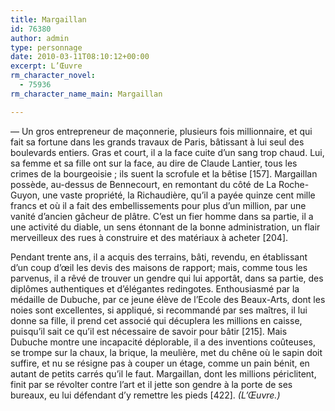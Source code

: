 ```yaml
---
title: Margaillan
id: 76380
author: admin
type: personnage
date: 2010-03-11T08:10:12+00:00
excerpt: L’Œuvre
rm_character_novel:
  - 75936
rm_character_name_main: Margaillan

---
```

— Un gros entrepreneur de maçonnerie, plusieurs fois millionnaire, et qui fait sa fortune dans les grands travaux de Paris, bâtissant à lui seul des boulevards entiers. Gras et court, il a la face cuite d’un sang trop chaud. Lui, sa femme et sa fille ont sur la face, au dire de Claude Lantier, tous les crimes de la bourgeoisie ; ils suent la scrofule et la bêtise [157]. Margaillan possède, au-dessus de Bennecourt, en remontant du côté de La Roche-Guyon, une vaste propriété, la Richaudière, qu’il a payée quinze cent mille francs et où il a fait des embellissements pour plus d’un million, par une vanité d’ancien gâcheur de plâtre. C’est un fier homme dans sa partie, il a une activité du diable, un sens étonnant de la bonne administration, un flair merveilleux des rues à construire et des matériaux à acheter [204].

Pendant trente ans, il a acquis des terrains, bâti, revendu, en établissant d’un coup d’œil les devis des maisons de rapport; mais, comme tous les parvenus, il a rêvé de trouver un gendre qui lui apportât, dans sa partie, des diplômes authentiques et d’élégantes redingotes. Enthousiasmé par la médaille de Dubuche, par ce jeune élève de l’Ecole des Beaux-Arts, dont les noies sont excellentes, si appliqué, si recommandé par ses maîtres, il lui donne sa fille, il prend cet associé qui décuplera les millions en caisse, puisqu’il sait ce qu’il est nécessaire de savoir pour bâtir [215]. Mais Dubuche montre une incapacité déplorable, il a des inventions coûteuses, se trompe sur la chaux, la brique, la meulière, met du chêne où le sapin doit suffire, et nu se résigne pas à couper un étage, comme un pain bénit, en autant de petits carrés qu’il le faut. Margaillan, dont les millions périclitent, finit par se révolter contre l’art et il jette son gendre à la porte de ses bureaux, eu lui défendant d’y remettre les pieds [422]. _(L’Œuvre.)_